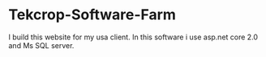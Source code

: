 # Tekcrop-Software-Farm
I build this website for my usa client. In this software i use asp.net core 2.0 and Ms SQL server.
